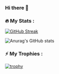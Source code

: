### Hi there 👋

<!--
**DiggsPapu/DiggsPapu** is a ✨ _special_ ✨ repository because its `README.md` (this file) appears on your GitHub profile.

Here are some ideas to get you started:

- 🔭 I’m currently working on ...
- 🌱 I’m currently learning ...
- 👯 I’m looking to collaborate on ...
- 🤔 I’m looking for help with ...
- 💬 Ask me about ...
- 📫 How to reach me: ...
- 😄 Pronouns: ...
- ⚡ Fun fact: ...
-->
### :fire: My Stats :
[![GitHub Streak](http://github-readme-streak-stats.herokuapp.com?user=your-github-username&theme=dark&background=000000)](https://git.io/streak-stats)

![Anurag's GitHub stats](https://github-readme-stats.vercel.app/api?username=diggspapu&show_icons=true&theme=radical)

### ⚡ My Trophies :
[![trophy](https://github-profile-trophy.vercel.app/?username=ryo-ma)](https://github.com/ryo-ma/github-profile-trophy)
